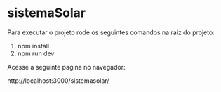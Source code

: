 # sistemaSolar

Para executar o projeto rode os seguintes comandos na raiz do projeto:

1) npm install
2) npm run dev

Acesse a seguinte pagina no navegador: 

http://localhost:3000/sistemasolar/
